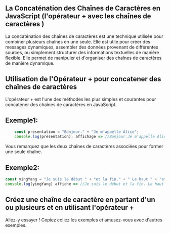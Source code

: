 ## La Concaténation des Chaînes de Caractères en JavaScript (l'opérateur + avec les chaînes de caractères )

La concaténation des chaînes de caractères est une technique utilisée pour combiner plusieurs chaînes en une seule.
Elle est utile pour créer des messages dynamiques, assembler des données provenant de différentes sources, ou simplement structurer des informations textuelles de manière flexible. Elle permet de manipuler et d'organiser des chaînes de caractères de manière dynamique.

## Utilisation de l'Opérateur + pour concatener des chaînes de caractères
L'opérateur + est l'une des méthodes les plus simples et courantes pour concaténer des chaînes de caractères en JavaScript.
## Exemple1:
````js
    const presentation = "Bonjour." + "Je m'appelle Alice";
    console.log(presentation); affichage => //Bonjour.Je m'appelle Alice
````
Vous remarquez que les deux chaînes de caractères associées pour former une seule chaîne.

## Exemple2:
````js
const yingYang = "Je suis le début " + "et la fin." + " Le haut " + "et le bas.";
console.log(yingYang) affiche => //Je suis le début et la fin. Le haut et le bas.
````
## Créez une chaîne de caractère en partant d'un ou plusieurs et en utilisant l'opérateur +
Allez-y essayer !
Copiez collez les exemples et amusez-vous avec d'autres exemples.
